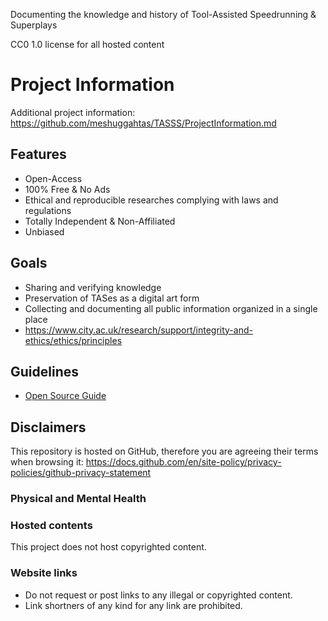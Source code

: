 Documenting the knowledge and history of Tool-Assisted Speedrunning & Superplays

CC0 1.0 license for all hosted content

# Project Information
Additional project information: https://github.com/meshuggahtas/TASSS/ProjectInformation.md
## Features
- Open-Access
- 100% Free & No Ads
- Ethical and reproducible researches complying with laws and regulations
- Totally Independent & Non-Affiliated
- Unbiased

## Goals
- Sharing and verifying knowledge
- Preservation of TASes as a digital art form
- Collecting and documenting all public information organized in a single place
- https://www.city.ac.uk/research/support/integrity-and-ethics/ethics/principles


## Guidelines
- [Open Source Guide](https://opensource.guide/)

## Disclaimers
This repository is hosted on GitHub, therefore you are agreeing their terms when browsing it: https://docs.github.com/en/site-policy/privacy-policies/github-privacy-statement

### Physical and Mental Health

### Hosted contents
This project does not host copyrighted content.

### Website links
- Do not request or post links to any illegal or copyrighted content.
- Link shortners of any kind for any link are prohibited.